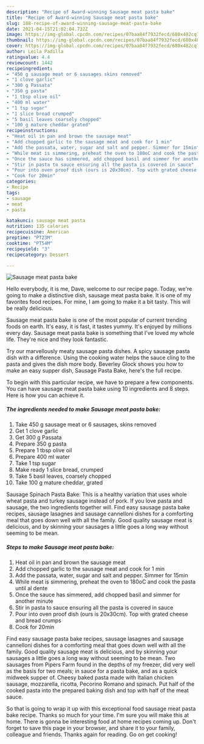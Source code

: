 ```yaml
---
description: "Recipe of Award-winning Sausage meat pasta bake"
title: "Recipe of Award-winning Sausage meat pasta bake"
slug: 188-recipe-of-award-winning-sausage-meat-pasta-bake
date: 2021-04-15T21:02:04.732Z
image: https://img-global.cpcdn.com/recipes/07baa84f7932fecd/680x482cq70/sausage-meat-pasta-bake-recipe-main-photo.jpg
thumbnail: https://img-global.cpcdn.com/recipes/07baa84f7932fecd/680x482cq70/sausage-meat-pasta-bake-recipe-main-photo.jpg
cover: https://img-global.cpcdn.com/recipes/07baa84f7932fecd/680x482cq70/sausage-meat-pasta-bake-recipe-main-photo.jpg
author: Leila Padilla
ratingvalue: 4.4
reviewcount: 1442
recipeingredient:
- "450 g sausage meat or 6 sausages skins removed"
- "1 clove garlic"
- "300 g Passata"
- "350 g pasta"
- "1 tbsp olive oil"
- "400 ml water"
- "1 tsp sugar"
- "1 slice bread crumped"
- "5 basil leaves coarsely chopped"
- "100 g mature cheddar grated"
recipeinstructions:
- "Heat oil in pan and brown the sausage meat"
- "Add chopped garlic to the sausage meat and cook for 1 min"
- "Add the passata, water, sugar and salt and pepper. Simmer for 15min"
- "While meat is simmering, preheat the oven to 180oC and cook the pasta until al dente"
- "Once the sauce has simmered, add chopped basil and simmer for another minute"
- "Stir in pasta to sauce ensuring all the pasta is covered in sauce"
- "Pour into oven proof dish (ours is 20x30cm). Top with grated cheese and bread crumps"
- "Cook for 20min"
categories:
- Recipe
tags:
- sausage
- meat
- pasta

katakunci: sausage meat pasta 
nutrition: 135 calories
recipecuisine: American
preptime: "PT23M"
cooktime: "PT54M"
recipeyield: "3"
recipecategory: Dessert

---
```



![Sausage meat pasta bake](https://img-global.cpcdn.com/recipes/07baa84f7932fecd/680x482cq70/sausage-meat-pasta-bake-recipe-main-photo.jpg)

Hello everybody, it is me, Dave, welcome to our recipe page. Today, we're going to make a distinctive dish, sausage meat pasta bake. It is one of my favorites food recipes. For mine, I am going to make it a bit tasty. This will be really delicious.

Sausage meat pasta bake is one of the most popular of current trending foods on earth. It's easy, it is fast, it tastes yummy. It's enjoyed by millions every day. Sausage meat pasta bake is something that I've loved my whole life. They're nice and they look fantastic.

Try our marvellously meaty sausage pasta dishes. A spicy sausage pasta dish with a difference. Using the cooking water helps the sauce cling to the pasta and gives the dish more body. Beverley Glock shows you how to make an easy supper dish, Sausage Pasta Bake, here&#39;s the full recipe.


To begin with this particular recipe, we have to prepare a few components. You can have sausage meat pasta bake using 10 ingredients and 8 steps. Here is how you can achieve it.

<!--inarticleads1-->

##### The ingredients needed to make Sausage meat pasta bake:

1. Take 450 g sausage meat or 6 sausages, skins removed
1. Get 1 clove garlic
1. Get 300 g Passata
1. Prepare 350 g pasta
1. Prepare 1 tbsp olive oil
1. Prepare 400 ml water
1. Take 1 tsp sugar
1. Make ready 1 slice bread, crumped
1. Take 5 basil leaves, coarsely chopped
1. Take 100 g mature cheddar, grated


Sausage Spinach Pasta Bake: This is a healthy variation that uses whole wheat pasta and turkey sausage instead of pork. If you love pasta and sausage, the two ingredients together will. Find easy sausage pasta bake recipes, sausage lasagnes and sausage cannelloni dishes for a comforting meal that goes down well with all the family. Good quality sausage meat is delicious, and by skinning your sausages a little goes a long way without seeming to be mean. 

<!--inarticleads2-->

##### Steps to make Sausage meat pasta bake:

1. Heat oil in pan and brown the sausage meat
1. Add chopped garlic to the sausage meat and cook for 1 min
1. Add the passata, water, sugar and salt and pepper. Simmer for 15min
1. While meat is simmering, preheat the oven to 180oC and cook the pasta until al dente
1. Once the sauce has simmered, add chopped basil and simmer for another minute
1. Stir in pasta to sauce ensuring all the pasta is covered in sauce
1. Pour into oven proof dish (ours is 20x30cm). Top with grated cheese and bread crumps
1. Cook for 20min


Find easy sausage pasta bake recipes, sausage lasagnes and sausage cannelloni dishes for a comforting meal that goes down well with all the family. Good quality sausage meat is delicious, and by skinning your sausages a little goes a long way without seeming to be mean. Two sausages from Pipers Farm found in the depths of my freezer, did very well as the basis for two meals; in sauce for a pasta bake, and as a quick midweek supper of. Cheesy baked pasta made with Italian chicken sausage, mozzarella, ricotta, Pecorino Romano and spinach. Put half of the cooked pasta into the prepared baking dish and top with half of the meat sauce. 

So that is going to wrap it up with this exceptional food sausage meat pasta bake recipe. Thanks so much for your time. I'm sure you will make this at home. There is gonna be interesting food at home recipes coming up. Don't forget to save this page in your browser, and share it to your family, colleague and friends. Thanks again for reading. Go on get cooking!
